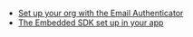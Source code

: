 * [Set up your org with the Email Authenticator  ](/docs/guides/oie-embedded-common-org-setup/main/#set-up-your-okta-org-for-a-multifactor-use-case)
* [The Embedded SDK set up in your app](/docs/guides/oie-embedded-common-download-setup-app/nodejs/main/)
</br>
